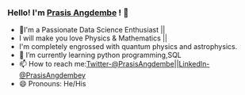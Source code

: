 ### Hello! I'm [Prasis Angdembe](https://www.facebook.com/prasisangdembe) ! 👋




- 🔭I'm a  Passionate Data Science Enthusiast ||
-  I will make you love Physics & Mathematics ||
-   I'm completely engrossed with quantum physics and astrophysics.
- 🌱 I’m currently learning python programming,SQL 
- 📫 How to reach me:[Twitter-@PrasisAngdembe](https://twitter.com/PrasisAngdembe)||[LinkedIn-@PrasisAngdembey](https://www.linkedin.com/in/prasis-angdembe-583a221a2)
- 😄 Pronouns: He/His

